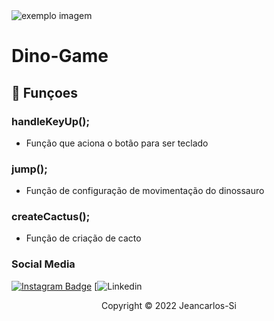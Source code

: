 <img src="exemplo-image.png" alt="exemplo imagem">

# Dino-Game

## 🔧 Funçoes

### handleKeyUp();
- Função que aciona o botão para ser teclado

### jump();
- Função de configuração de movimentação do dinossauro

### createCactus();
- Função de criação de cacto

### Social Media

[![Instagram Badge](https://img.shields.io/badge/Instagram-E4405F?style=for-the-badge&logo=instagram&logoColor=white)](https://instagram.com/seu-usuario/)
[![Linkedin](https://www.linkedin.com/in/jeancarlos-souza/)

<p align="center">Copyright © 2022 Jeancarlos-Si</p>
